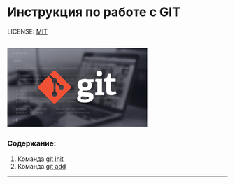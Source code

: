 # Инструкция по работе с GIT 
LICENSE: [MIT](license.md)

![git-logo](GITlogo%20Small.png)
---

### Содержание:
1. Команда [git init](Git_init.md)
2. Команда [git add](add.md)
---

